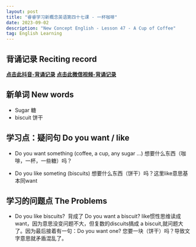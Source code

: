 ```yaml
---
layout: post
title: "睿睿学习新概念英语第四十七课 - 一杯咖啡"
date: 2023-09-02 
description: "New Concept English - Lesson 47 - A Cup of Coffee"
tag: English Learning
---   
```


## 背诵记录 Reciting record

<a href="https://v.douyin.com/ieFyV1mE/"><b>点击此抖音-背诵记录</b></a>
<a href="https://weixin.qq.com/sph/AHCOTX"><b>点击此微信视频-背诵记录</b></a>

## 新单词 New words
- Sugar 糖
- biscuit 饼干


## 学习点：疑问句 Do you want / like
- Do you want something (coffee, a cup, any sugar ...)
  想要什么东西（咖啡，一杯，一些糖）吗？

- Do you like someting (biscuits)
  想要什么东西（饼干）吗？这里like意思基本同want

## 学习的问题点 The Problems 
- Do you like biscuits?  背成了 Do you want a biscuit?
  like惯性思维读成want，因为意思没变问题不大，但复数的discuits搞成 a biscuit,就问题大了。因为最后接着有一句：Do you want one? 您要一块（饼干）吗？导致文字意思就矛盾混乱了。




